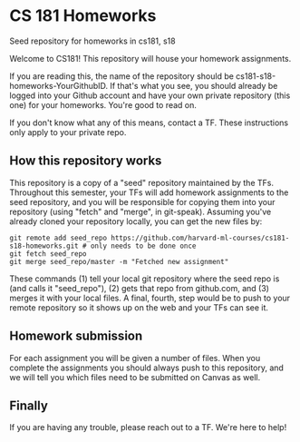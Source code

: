 # CS 181 Homeworks
Seed repository for homeworks in cs181, s18

Welcome to CS181! This repository will house your homework assignments.

If you are reading this, the name of the repository should be cs181-s18-homeworks-YourGithubID. If that's what you see, you should already be logged into your Github account and have your own private repository (this one) for your homeworks. You're good to read on.

If you don't know what any of this means, contact a TF. These instructions only apply to your private repo.

## How this repository works
This repository is a copy of a "seed" repository maintained by the TFs. 
Throughout this semester, your TFs will add homework assignments to the seed repository, and you will be responsible for copying them into your repository (using "fetch" and "merge", in git-speak). Assuming you've already cloned your repository locally, you can get the new files by:
```
git remote add seed_repo https://github.com/harvard-ml-courses/cs181-s18-homeworks.git # only needs to be done once
git fetch seed_repo
git merge seed_repo/master -m "Fetched new assignment"
```
These commands (1) tell your local git repository where the seed repo is (and calls it "seed_repo"), (2) gets that repo from github.com, and (3) merges it with your local files. A final, fourth, step would be to push to your remote repository so it shows up on the web and your TFs can see it.


## Homework submission
For each assignment you will be given a number of files. When you complete the assignments you should always push to this repository, and we will tell you which files need to be submitted on Canvas as well.

## Finally
If you are having any trouble, please reach out to a TF. We're here to help!
